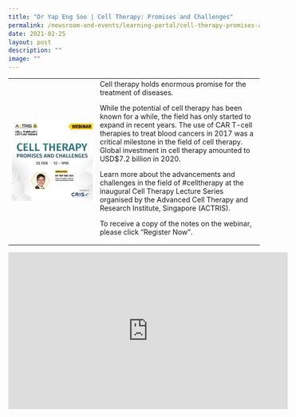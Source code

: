 ```yaml
---
title: "Dr Yap Eng Soo | Cell Therapy: Promises and Challenges"
permalink: /newsroom-and-events/learning-portal/cell-therapy-promises-and-challenges/
date: 2021-02-25
layout: post
description: ""
image: ""
---
```

<table>
	<tbody>
		<tr>
			<td style="width:35%">
				<img src="/images/Learning%20Portal/2021/webinar_banner-yellow-zoom-1.png">
			</td>
			<td style="width:65%">
Cell therapy holds enormous promise for the treatment of diseases.&nbsp;

While the potential of cell therapy has been known for a while, the field has only started to expand in recent years.&nbsp;The use of CAR T-cell therapies to treat blood cancers in 2017 was a critical milestone in the field of cell therapy. Global investment in cell therapy amounted to USD$7.2 billion in 2020.&nbsp;

Learn more about the advancements and challenges in the field of #celltherapy at the inaugural Cell Therapy Lecture Series organised by the Advanced Cell Therapy and Research Institute, Singapore (ACTRIS).

To receive a copy of the notes on the webinar, please click “Register Now”.
			</td>
		</tr>
	</tbody>
</table>

<iframe allowfullscreen="" allow="accelerometer; autoplay; clipboard-write; encrypted-media; gyroscope; picture-in-picture; web-share" frameborder="0" title="YouTube video player" src="https://www.youtube.com/embed/1fju6jagFfo?si=ge7O6ZRX71Umupoa" height="315" width="560"></iframe>